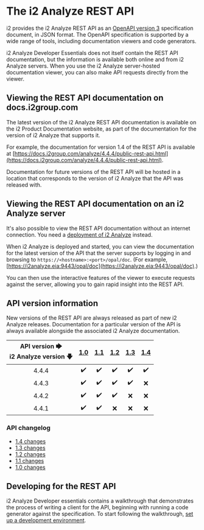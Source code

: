 # The i2 Analyze REST API

i2 provides the i2 Analyze REST API as an [OpenAPI version 3](https://github.com/OAI/OpenAPI-Specification/blob/main/versions/3.0.0.md) specification document, in JSON format.
The OpenAPI specification is supported by a wide range of tools, including documentation viewers and code generators.

i2 Analyze Developer Essentials does not itself contain the REST API documentation, but the information is available both online and from i2 Analyze servers.
When you use the i2 Analyze server-hosted documentation viewer, you can also make API requests directly from the viewer.

## Viewing the REST API documentation on docs.i2group.com

The latest version of the i2 Analyze REST API documentation is available on the i2 Product Documentation website, as part of the documentation for the version of i2 Analyze that supports it.

For example, the documentation for version 1.4 of the REST API is available at [https://docs.i2group.com/analyze/4.4.4/public-rest-api.html](https://docs.i2group.com/analyze/4.4.4/public-rest-api.html).

Documentation for future versions of the REST API will be hosted in a location that corresponds to the version of i2 Analyze that the API was released with.

## Viewing the REST API documentation on an i2 Analyze server

It's also possible to view the REST API documentation without an internet connection.
You need a [deployment of i2 Analyze](setting-up-dev-environment.md) instead.

When i2 Analyze is deployed and started, you can view the documentation for the latest version of the API that the server supports by logging in and browsing to `https://<hostname>:<port>/opal/doc`.
(For example, [https://i2analyze.eia:9443/opal/doc](https://i2analyze.eia:9443/opal/doc).)

You can then use the interactive features of the viewer to execute requests against the server, allowing you to gain rapid insight into the REST API.

## API version information

New versions of the REST API are always released as part of new i2 Analyze releases.
Documentation for a particular version of the API is always available alongside the associated i2 Analyze documentation.

| API version 🡆 <br/> i2 Analyze version 🡇 | [1.0](https://docs.i2group.com/analyze/4.4.0/public-rest-api.html) | [1.1](https://docs.i2group.com/analyze/4.4.1/public-rest-api.html) | [1.2](https://docs.i2group.com/analyze/4.4.2/public-rest-api.html) | [1.3](https://docs.i2group.com/analyze/4.4.3/public-rest-api.html) | [1.4](https://docs.i2group.com/analyze/4.4.4/public-rest-api.html) |
| :-----------------------:|:--:|:--:|:--:|:--:|:--:|
| 4.4.4                    | ✔️ | ✔️ | ✔️ | ✔️ | ✔️ |
| 4.4.3                    | ✔️ | ✔️ | ✔️ | ✔️ | ❌ |
| 4.4.2                    | ✔️ | ✔️ | ✔️ | ❌ | ❌ |
| 4.4.1                    | ✔️ | ✔️ | ❌ | ❌ | ❌ |

### API changelog

- [1.4 changes](api-versions/1.4/changes.md)
- [1.3 changes](api-versions/1.3/changes.md)
- [1.2 changes](api-versions/1.2/changes.md)
- [1.1 changes](api-versions/1.1/changes.md)
- [1.0 changes](api-versions/1.0/changes.md)

## Developing for the REST API

i2 Analyze Developer essentials contains a walkthrough that demonstrates the process of writing a client for the API, beginning with running a code generator against the specification.
To start following the walkthrough, [set up a development environment](setting-up-dev-environment.md).
